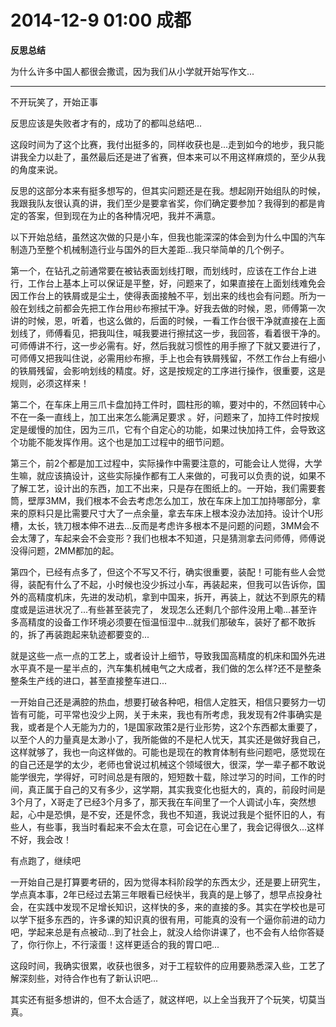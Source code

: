# 2014-12-9 01:00 成都

**反思总结**

为什么许多中国人都很会撒谎，因为我们从小学就开始写作文...

---

不开玩笑了，开始正事

反思应该是失败者才有的，成功了的都叫总结吧...

这段时间为了这个比赛，我付出挺多的，同样收获也是...走到如今的地步，我只能讲我全力以赴了，虽然最后还是进了省赛，但本来可以不用这样麻烦的，至少从我的角度来说。

反思的这部分本来有挺多想写的，但其实问题还是在我。想起刚开始组队的时候，我跟我队友很认真的讲，我们至少是要拿省奖，你们确定要参加？我得到的都是肯定的答案，但到现在为止的各种情况吧，我并不满意。

以下开始总结，虽然这次做的只是小车，但我也能深深的体会到为什么中国的汽车制造乃至整个机械制造行业与国外的巨大差距...我只举简单的几个例子。

第一个，在钻孔之前通常要在被钻表面划线打眼，而划线时，应该在工作台上进行，工作台上基本上可以保证是平整，好，问题来了，如果直接在上面划线难免会因工作台上的铁屑或是尘土，使得表面接触不平，划出来的线也会有问题。所为一般在划线之前都会先把工作台用纱布擦拭干净。好我去做的时候，恩，师傅第一次讲的时候，恩，听着，也这么做的，后面的时候，一看工作台很干净就直接在上面划线了，师傅看见，把我叫住，喊我要进行擦拭这一步，我回答，看着很干净的。可师傅讲不行，这一步必需有。好，然后我就习惯性的用手擦了下就又要进行了，可师傅又把我叫住说，必需用纱布擦，手上也会有铁屑残留，不然工作台上有细小的铁屑残留，会影响划线的精度。好，这是按规定的工序进行操作，很重要，这是规则，必须这样来！

第二个，在车床上用三爪卡盘加持工件时，圆柱形的嘛，要对中的，不然回转中心不在一条一直线上，加工出来怎么能满足要求 。好，问题来了，加持工件时按规定是缓慢的加住，因为三爪，它有个自定心的功能，如果过快加持工件，会导致这个功能不能发挥作用。这个也是加工过程中的细节问题。

第三个，前2个都是加工过程中，实际操作中需要注意的，可能会让人觉得，大学生嘛，就应该搞设计，这些实际操作都有工人来做的，可我可以负责的说，如果不了解工艺，设计出的东西，加工不出来，只是存在图纸上的。一开始，我们需要套筒，壁厚3MM，我们根本不会去考虑怎么加工，放在车床上加工加持哪部分，拿来的原料只是比需要尺寸大了一点余量，拿去车床上根本没办法加持。设计个U形槽，太长，铣刀根本伸不进去...反而是考虑许多根本不是问题的问题，3MM会不会太薄了，车起来会不会变形？我们也根本不知道，只是猜测拿去问师傅，师傅说没得问题，2MM都加的起。

第四个，已经有点多了，但这个不写又不行，确实很重要，装配！可能有些人会觉得，装配有什么了不起，小时候也没少拆过小车，再装起来，但我可以告诉你，国外的高精度机床，先进的发动机，拿到中国来，拆开，再装上，就达不到原先的精度或是运进状况了...有些甚至装完了， 发现怎么还剩几个部件没用上嘞...甚至许多高精度的设备工作环境必须要在恒温恒湿中...就我们那破车，装好了都不敢拆的，拆了再装跑起来轨迹都要变的...

就是这些一点一点的工艺上，或者设计上细节，导致我国高精度的机床和国外先进水平真不是一星半点的，汽车集机械电气之大成者，我们做的怎么样?还不是整条整条生产线的进口，甚至直接整车进口...

一开始自己还是满腔的热血，想要打破各种吧，相信人定胜天，相信只要努力一切皆有可能，可平常也没少上网，关于未来，我也有所考虑，我发现有2件事确实是我，或者是个人无能为力的，1是国家政策2是行业形势，这2个东西都太重要了，以至个人的力量真是太渺小了，我所能做的不是杞人忧天，其实还是做好我自己，这样就够了，我也一向这样做的。可能也是现在的教育体制有些问题吧，感觉现在的自己还是学的太少，老师也曾说过机械这个领域很大，很深，学一辈子都不敢说能学很完，学得好，可时间总是有限的，短短数十载，除过学习的时间，工作的时间，真正属于自己的又有多少，这学期，其实我变化也挺大的，真的，前段时间是3个月了，X哥走了已经3个月多了，那天我在车间里了一个人调试小车，突然想起，心中是恐惧，是不安，还是怀念，我也不知道，我说过我是个挺怀旧的人，有些人，有些事，我当时看起来不会太在意，可会记在心里了，我会记得很久...这样不好，我会改！

有点跑了，继续吧

一开始自己是打算要考研的，因为觉得本科阶段学的东西太少，还是要上研究生，学点真本事，2年已经过去第三年眼看已经快半，我真的是上够了，想早点投身社会，在实践中发现不足增长知识，这样快的多，来的直接的多。其实在学校也是可以学下挺多东西的，许多课的知识真的很有用，可能真的没有一个逼你前进的动力吧，学起来总是有点被动...到了社会上，就没人给你讲课了，也不会有人给你答疑了，你行你上，不行滚蛋！这样更适合的我的胃口吧...

这段时间，我确实很累，收获也很多，对于工程软件的应用要熟悉深入些，工艺了解深刻些，对待合作也有了新认识吧...

其实还有挺多想讲的，但不太合适了，就这样吧，以上全当我开了个玩笑，切莫当真。

